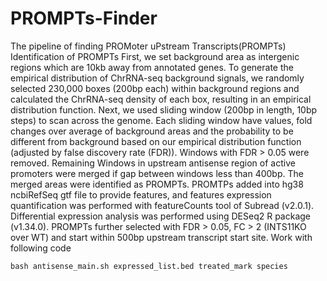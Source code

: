 # PROMPTs-Finder
The pipeline of finding PROMoter uPstream Transcripts(PROMPTs)
Identification of PROMPTs
First, we set background area as intergenic regions which are 10kb away from annotated genes. 
To generate the empirical distribution of ChrRNA-seq background signals, we randomly selected 230,000 boxes (200bp each) within background regions and calculated the ChrRNA-seq density of each box, resulting in an empirical distribution function. Next, we used sliding window (200bp in length, 10bp steps) to scan across the genome.
Each sliding window have values, fold changes over average of background areas and the probability to be different from background based on our empirical distribution function (adjusted by false discovery rate (FDR)).
Windows with FDR > 0.05 were removed. Remaining Windows in upstream antisense region of active promoters were merged if gap between windows less than 400bp. 
The merged areas were identified as PROMPTs.
PROMTPs added into hg38 ncbiRefSeq gtf file to provide features, and features expression quantification was performed with featureCounts tool of Subread (v2.0.1).
Differential expression analysis was performed using DESeq2 R package (v1.34.0). 
PROMPTs further selected with FDR > 0.05, FC > 2 (INTS11KO over WT) and start within 500bp upstream transcript start site.
Work with following code
```
bash antisense_main.sh expressed_list.bed treated_mark species
```
